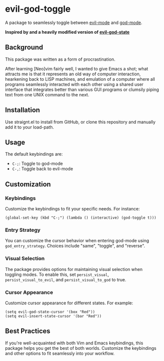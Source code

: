# evil-god-toggle

A package to seamlessly toggle between
[evil-mode](https://github.com/emacs-evil/evil) and
[god-mode](https://github.com/chrisdone/god-mode).

**Inspired by and a heavily modified version of
[evil-god-state](https://github.com/gridaphobe/evil-god-state)**

## Background

This package was written as a form of procrastination. 

After learning [Neo]vim fairly well, I wanted to give Emacs a shot; what attracts me is that it represents an old way of computer interaction, hearkening back to LISP machines, and emulation of a computer where all programs seamlessly interacted with each other using a shared user interface that integrates better than various GUI programs or clumsily piping text from one UNIX command to the next. 

## Installation

Use straignt.el to install from GitHub, or clone this repository and
manually add it to your load-path.

## Usage

The default keybindings are:

-   `C-;`: Toggle to god-mode
-   `C-,`: Toggle back to evil-mode

## Customization

### Keybindings

Customize the keybindings to fit your specific needs. For instance:

    (global-set-key (kbd "C-;") (lambda () (interactive) (god-toggle t)))

### Entry Strategy

You can customize the cursor behavior when entering god-mode using
`god_entry_strategy`. Choices include \"same\", \"toggle\", and
\"reverse\".

### Visual Selection

The package provides options for maintaining visual selection when
toggling modes. To enable this, set `persist_visual`,
`persist_visual_to_evil`, and `persist_visual_to_god` to true.

### Cursor Appearance

Customize cursor appearance for different states. For example:

    (setq evil-god-state-cursor '(box "Red"))
    (setq evil-insert-state-cursor '(bar "Red"))

## Best Practices

If you\'re well-acquainted with both Vim and Emacs keybindings, this
package helps you get the best of both worlds. Customize the keybindings
and other options to fit seamlessly into your workflow.
